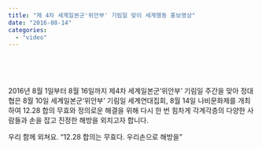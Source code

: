 ```yaml
---
title: "제 4차 세계일본군'위안부' 기림일 맞이 세계행동 홍보영상"
date: "2016-08-14"
categories: 
  - "video"
---
```


 

 

2016년 8월 1일부터 8월 16일까지 제4차 세계일본군‘위안부’ 기림일 주간을 맞아 정대협은 8월 10일 세계일본군‘위안부’ 기림일 세계연대집회, 8월 14일 나비문화제를 개최하여 12.28 합의 무효와 정의로운 해결을 위해 다시 한 번 힘차게 각계각층의 다양한 사람들과 손을 잡고 진정한 해방을 외치고자 합니다.

우리 함께 외쳐요. “12.28 합의는 무효다. 우리손으로 해방을”
